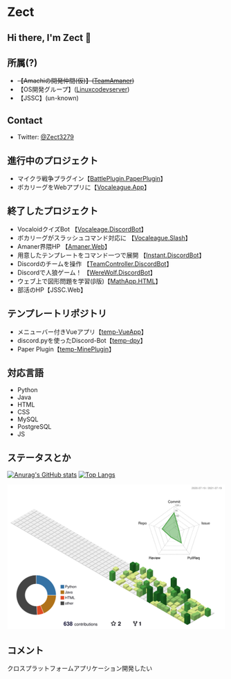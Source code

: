 # Zect

## Hi there, I'm Zect 👋

## 所属(?)
- ~~【Amachiの開発仲間(仮)】([TeamAmaner](https://github.com/TeamAmaner))~~
- 【OS開発グループ】([Linuxcodevserver](https://github.com/linuxcodevserver))
- 【JSSC】(un-known)

## Contact
- Twitter: [@Zect3279](https://twitter.com/Zect3279)

## 進行中のプロジェクト
- マイクラ戦争プラグイン【[BattlePlugin.PaperPlugin](https://github.com/sas08/BattlePlugin)】
- ボカリーグをWebアプリに【[Vocaleague.App](https://github.com/TeamAmaner/Vocaleague)】

## 終了したプロジェクト
- VocaloidクイズBot 【[Vocaleage.DiscordBot](https://github.com/sas08/VocaLeague)】
- ボカリーグがスラッシュコマンド対応に 【[Vocaleague.Slash](https://github.com/sas08/Vocaleague-Slash)】
- Amaner界隈HP 【[Amaner.Web](https://github.com/TeamAmaner/TeamAmaner.github.io)】
- 用意したテンプレートをコマンド一つで展開 【[Instant.DiscordBot](https://github.com/sas08/instant)】
- Discordのチームを操作 【[TeamController.DiscordBot](https://github.com/sas08/team)】
- Discordで人狼ゲーム！ 【[WereWolf.DiscordBot](https://github.com/sas08/werewolf)】
- ウェブ上で図形問題を学習(β版)【[MathApp.HTML](https://github.com/sas08/Study-App)】
- 部活のHP【JSSC.Web】

## テンプレートリポジトリ
- メニューバー付きVueアプリ【[temp-VueApp](https://github.com/sas08/temp-VueApp)】
- discord.pyを使ったDiscord-Bot【[temp-dpy](https://github.com/sas08/temp-dpy)】
- Paper Plugin【[temp-MinePlugin](https://github.com/sas08/temp-MinePlugin)】

## 対応言語
- Python
- Java
- HTML
- CSS
- MySQL
- PostgreSQL
- JS

## ステータスとか
[![Anurag's GitHub stats](https://github-readme-stats.vercel.app/api?username=sas08&show_icons=true&theme=dark)](https://github.com/anuraghazra/github-readme-stats)
[![Top Langs](https://github-readme-stats.vercel.app/api/top-langs/?username=sas08&theme=dark)](https://github.com/anuraghazra/github-readme-stats)

![](./profile-3d-contrib/profile-green-animate.svg)

## コメント
クロスプラットフォームアプリケーション開発したい
